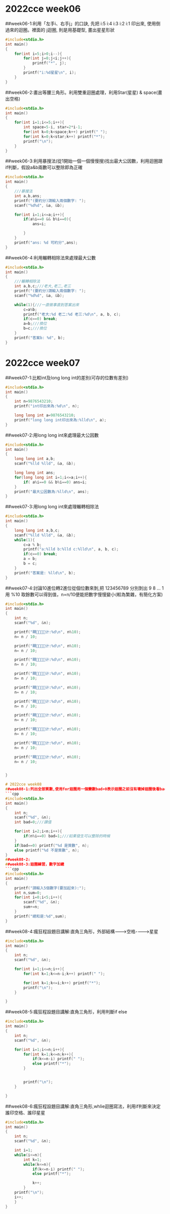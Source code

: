 # 2022cce week06
##week06-1:利用「左手i、右手j」的口訣,  先把 i:5 i:4 i:3 i:2 i:1 印出來, 使用倒過來的迴圈。裡面的 j迴圈, 則是用基礎型, 畫出星星形狀
```cpp
#include<stdio.h>
int main()
{
    for(int i=5;i>0;i--){
        for(int j=0;j<i;j++){
            printf("*", j);
        }
        printf("i:%d星星\n", i);
    }
}

```
##week06-2:畫出等腰三角形。利用雙重迴圈處理，利用Star(星星) & space(畫出空格)
```cpp
#include<stdio.h>
int main()
{
    for(int i=1;i<=5;i++){
        int space=5-i, star=2*i-1;
        for(int k=0;k<space;k++) printf(" ");
        for(int k=0;k<star;k++) printf("*");
        printf("\n");
    }
}

```
##week06-3:利用暴搜法(從1開始一個一個慢慢搜)找出最大公因數，利用迴圈跟if判斷，假設a&b兩數可以整除即為正確
```cpp
#include<stdio.h>
int main()
{
    ///暴搜法
    int a,b,ans;
    printf("(要約分)請輸入兩個數字: ");
    scanf("%d%d", &a, &b);

    for(int i=1;i<=a;i++){
        if(a%i==0 && b%i==0){
            ans=i;

        }
    }
    printf("ans: %d 可約分",ans);
}

```
##week06-4:利用輾轉相除法來處理最大公數
```cpp
#include<stdio.h>
int main()
{
    ///輾轉相除法
    int a,b,c;///老大,老二,老三
    printf("(要約分)請輸入兩個數字: ");
    scanf("%d%d", &a, &b);

    while(1){///一直做事直到答案出來
        c=a%b;
        printf("老大:%d 老二:%d 老三:%d\n", a, b, c);
        if(c==0) break;
        a=b;///換位
        b=c;///換位
    }
    printf("答案b: %d", b);
}
```
# 2022cce week07
##week07-1:比較int及long long int的差別(可存的位數有差別)
```cpp
#include<stdio.h>
int main()
{
    int n=9876543210;
    printf("int印出來為:%d\n", n);

    long long int a=9876543210;
    printf("long long int印出來為:%lld\n", a);
}
```
##week07-2:用long long int來處理最大公因數
```cpp
#include<stdio.h>
int main()
{
    long long int a,b;
    scanf("%lld %lld", &a, &b);

    long long int ans;
    for(long long int i=1;i<=a;i++){
        if( a%i==0 && b%i==0) ans=i;
    }
    printf("最大公因數為:%lld\n", ans);
}
```
##week07-3:用long long int來處理輾轉相除法
```cpp
#include<stdio.h>
int main()
{
    long long int a,b,c;
    scanf("%lld %lld", &a, &b);
    while(1){
        c=a % b;
        printf("a:%lld b:%lld c:%lld\n", a, b, c);
        if(c==0) break;
        a = b;
        b = c;
    }
    printf("答案是: %lld\n", b);
}
```
##week07-4:討論10進位轉2進位從個位數來剝,把 123456789 分別剝出 9 8 ... 1 用 %10 取餘數可以得到值，n=n/10便能把數字慢慢變小(較為繁雜，有簡化方案)
```cpp
#include<stdio.h>
int main()
{
    int n;
    scanf("%d", &n);

    printf("瞷计:%d\n", n%10);
    n= n / 10;

    printf("瞷计:%d\n", n%10);
    n= n / 10;

    printf("瞷计:%d\n", n%10);
    n= n / 10;

    printf("瞷计:%d\n", n%10);
    n= n / 10;

    printf("瞷计:%d\n", n%10);
    n= n / 10;

    printf("瞷计:%d\n", n%10);
    n= n / 10;

    printf("瞷计:%d\n", n%10);
    n= n / 10;

    printf("瞷计:%d\n", n%10);
    n= n / 10;

    printf("瞷计:%d\n", n%10);
    n= n / 10;

    printf("瞷计:%d\n", n%10);
    n= n / 10;


}

# 2022cce week08
##week08-1:列出全部質數,使用for迴圈用一個變數bad=0表示迴圈之前沒有壞掉迴圈後看bad的值就可以知道是不是質數
```cpp
#include<stdio.h>
int main()
{
    int n;
    scanf("%d", &n);
    int bad=0;///讀值

    for(int i=2;i<n;i++){
        if(n%i==0) bad=1;///如果發生可以整除的時候
    }
    if(bad==0) printf("%d 是質數", n);
    else printf("%d 不是質數", n);
}
##week08-2:
##week08-3:迴圈練習，數字加總
```cpp
#include<stdio.h>
int main()
{
    printf("請輸入5個數字(要加起來):");
    int n,sum=0;
    for(int i=0;i<5;i++){
        scanf("%d", &n);
        sum+=n;
    }
    printf("總和是:%d",sum);
}
```
##week08-4:瘋狂程設題目講解:直角三角形，外部結構--->空格---->星星
```cpp
#include<stdio.h>
int main()
{
    int n;
    scanf("%d", &n);

    for(int i=1;i<=n;i++){
        for(int k=1;k<=n-i;k++) printf(" ");

        for(int k=1;k<=i;k++) printf("*");
        printf("\n");
    }

}
```
##week08-5:瘋狂程設題目講解:直角三角形，利用判斷if else
```cpp
#include<stdio.h>
int main()
{
    int n;
    scanf("%d", &n);

    for(int i=1;i<=n;i++){
        for(int k=1;k<=n;k++){
            if(k<=n-i) printf(" ");
            else printf("*");
        }


        printf("\n");
    }

}
```
##week08-6:瘋狂程設題目講解:直角三角形,whlie迴圈寫法，利用if判斷來決定誰印空格、誰印星星
```cpp
#include<stdio.h>
int main()
{
	int n;
	scanf("%d", &n);

	int i=1;
	while(i<=n){
		int k=1;
		while(k<=n){
			if(k<=n-i) printf(" ");
			else printf("*");

			k++;
		}
	printf("\n");
	i++;
	}
}
```



